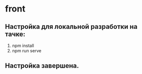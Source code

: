# front

## Настройка для локальной разработки на тачке:

1. npm install
2. npm run serve

## Настройка завершена.
